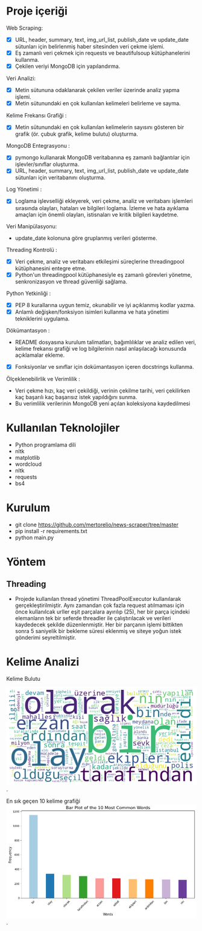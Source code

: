 # Proje içeriği
Web Scraping:
- [x] URL, header, summary, text, img_url_list, publish_date ve update_date sütunları
için belirlenmiş haber sitesinden veri çekme işlemi.
- [x] Eş zamanlı veri çekmek için requests ve beautifulsoup kütüphanelerini
kullanma.
- [x] Çekilen veriyi MongoDB için yapılandırma.

Veri Analizi:

- [x] Metin sütununa odaklanarak çekilen veriler üzerinde analiz yapma işlemi.
- [x] Metin sütunundaki en çok kullanılan kelimeleri belirleme ve sayma.

Kelime Frekansı Grafiği :

- [x] Metin sütunundaki en çok kullanılan kelimelerin sayısını gösteren bir grafik (ör.
çubuk grafik, kelime bulutu) oluşturma.

MongoDB Entegrasyonu :

- [x] pymongo kullanarak MongoDB veritabanına eş zamanlı bağlantılar için
işlevler/sınıflar oluşturma.
- [x]  URL, header, summary, text, img_url_list, publish_date ve update_date sütunları
için veritabanını oluşturma.

Log Yönetimi :

- [x] Loglama işlevselliği ekleyerek, veri çekme, analiz ve veritabanı işlemleri
sırasında olayları, hataları ve bilgileri loglama.
İzleme ve hata ayıklama amaçları için önemli olayları, istisnaları ve kritik bilgileri
kaydetme.

Veri Manipülasyonu:
 
* update_date kolonuna göre gruplanmış verileri gösterme.

Threading Kontrolü :

- [x] Veri çekme, analiz ve veritabanı etkileşimi süreçlerine threadingpool
kütüphanesini entegre etme. 
- [x] Python'un threadingpool kütüphanesiyle eş zamanlı görevleri yönetme,
senkronizasyon ve thread güvenliği sağlama.

Python Yetkinliği :

- [x] PEP 8 kurallarına uygun temiz, okunabilir ve iyi açıklanmış kodlar yazma.
- [x] Anlamlı değişken/fonksiyon isimleri kullanma ve hata yönetimi tekniklerini
uygulama.

Dökümantasyon :

* README dosyasına kurulum talimatları, bağımlılıklar ve analiz edilen veri,
kelime frekansı grafiği ve log bilgilerinin nasıl anlaşılacağı konusunda açıklamalar
ekleme.
- [x] Fonksiyonlar ve sınıflar için dokümantasyon içeren docstrings kullanma.


Ölçeklenebilirlik ve Verimlilik :

* Veri çekme hızı, kaç veri çekildiği, verinin çekilme tarihi, veri çekilirken kaç
başarılı kaç başarısız istek yapıldığını sunma.
* Bu verimlilik verilerinin MongoDB yeni açılan koleksiyona kaydedilmesi

# Kullanılan Teknolojiler
* Python programlama dili
* nltk
* matplotlib
* wordcloud 
* nltk
* requests
* bs4
# Kurulum
* git clone https://github.com/mertorelio/news-scraper/tree/master
* pip install -r requirements.txt
* python main.py

# Yöntem
## Threading
*  Projede kullanılan thread yönetimi ThreadPoolExecutor kullanılarak gerçekleştirilmiştir. Aynı zamandan çok fazla request atılmaması için önce kullanılcak urller eşit parçalara ayırılıp (25), her bir parça
içindeki elemanların tek bir seferde threadler ile çalıştırılacak ve verileri kaydedecek şekilde düzenlenmiştir. Her bir parçanın işlemi bittikten sonra 5 saniyelik bir bekleme süresi eklenmiş ve siteye yoğun istek gönderimi seyreltilmiştir.

# Kelime Analizi

Kelime Bulutu

![](https://github.com/mertorelio/news-scraper/blob/main/cloud.png).

En sık geçen 10 kelime grafiği
![](https://github.com/mertorelio/news-scraper/blob/main/most_common.png).


